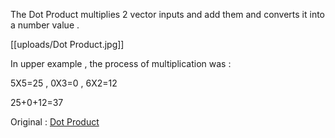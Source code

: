 The Dot Product multiplies 2 vector inputs and add them and converts it into a number value . 

[[uploads/Dot Product.jpg]]

In upper example , the process of multiplication was :

5X5=25 , 0X3=0 , 6X2=12

25+0+12=37

Original : [Dot Product](https://www.fancade.com/wiki/Blocks/Dot%20Product.md)
    